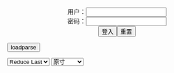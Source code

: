 <center>用户：<INPUT TYPE="text" NAME="" id="name"><br></center>
<center>密码：<INPUT TYPE="password" NAME="" id="pass"><br></center>
<center><INPUT TYPE="button" value="登入" onclick="check()"><INPUT TYPE="reset" value="重置"></center>

<div style="display: none" id="mdm" name="dmd">
  <button onclick="location.reload()">Cover 0</button>
</div>

<button style="display: none" name="dmd" onclick="toggleb()">toggle</button>
<button onclick="loadparse()">loadparse</button>

<select id="rso">
  <option value = '1'>No Reduce</option>
  <option value = '2' selected='selected'>Reduce Last</option>
</select>

<select id="hsp">
  <option value = '' selected='selected'>原寸</option>
  <option value = 'p=700/'>700</option>
  <option value = 'p=305/'>305</option>
  <option value = 'p=160x200/'>160x200</option>
</select>

<br>
<div style="display: none" id="mdc" name="dmd">
</div>

<pre style="display: none" id = "raw">
<!-- 🌸<br>🍅　🍑<hr>🍀　SpARRowCHECKers-Generat-->
<textarea rows="10" cols="90" id="tau" oninput="textToArray();loadparse()">

https://static4.hentai-cosplays.com/upload/20210417/222/226588/p=700/81.jpg
https://static4.hentai-cosplays.com/upload/20210417/222/226526/p=700/104.jpg
https://static6.hentai-cosplays.com/upload/20220121/283/289344/p=700/162.jpg
https://static5.hentai-cosplays.com/upload/20211212/254/259549/p=700/40.jpg
https://static9.porn-images-xxx.com/upload/20211117/938/959565/p=700/37.jpg
https://static6.hentai-cosplays.com/upload/20220103/270/276031/p=700/55.jpg
https://static6.hentai-cosplays.com/upload/20220109/275/280608/p=700/34.jpg
https://static5.hentai-cosplays.com/upload/20211209/251/257021/p=700/33.jpg
https://static2.hentai-cosplays.com/upload/20200320/155/158235/p=700/139.jpg
https://static2.hentai-cosplays.com/upload/20200316/151/154271/p=700/145.jpg

</textarea><br><!-- 🍀<br>🍑　🍅<hr>🌸 -->

<textarea rows="30" cols="100" id="tar" oninput="loadparse()">

[网红Coser] 銘銘Kizami 《自撮りVol.04》 写真集 - エロコスプレ
https://ja.hentai-cosplays.com/image/coser-meikikisami-selfie-vol04-photo-book/

https://static4.hentai-cosplays.com/upload/20210417/222/226588/p=700/81.jpg

<font size="1" style="color:#DCDCDC">2022-03-30</font>

銘銘Kizami 《自撮りVol.03 君との夏》 写真集 - エロコスプレ
https://ja.hentai-cosplays.com/image/inscription-kizami-selfie-vol03-summer-with-you-photo-book/

https://static4.hentai-cosplays.com/upload/20210417/222/226526/p=700/104.jpg

<font size="1" style="color:#DCDCDC">2022-03-30</font>

铭铭Kizami - VOL.16 エロ小悪魔&みこ写真+自撮り - エロコスプレ
https://ja.hentai-cosplays.com/image/-kizami-vol16-erotic-little-devil-amp-miko-photo--selfie/

https://static6.hentai-cosplays.com/upload/20220121/283/289344/p=700/162.jpg

<font size="1" style="color:#DCDCDC">2022-03-30</font>

<h4 style="color:#1E90FF">KuukoW - Shuten Douji 1 - エロコスプレ</h4>
https://ja.hentai-cosplays.com/image/kuukow-shuten-douji-1/

https://static5.hentai-cosplays.com/upload/20211212/254/259549/p=700/40.jpg

<font size="1" style="color:#DCDCDC">2022/2/11 上午11:10:04</font>

<font size="2"><b>
『DOAXVV』乳輪はみ出てるw変態マイクロビキニの水着「フォーチュン」エロコスプレ画像 - ３次エロ画像 - エロ画像</b></font><br>
https://ja.porn-images-xxx.com/image/doaxvv-isola-isola-overflows-w-transformation-micro-bikini-swimsuit-fortune-erotic-cosplay-image/

https://static9.porn-images-xxx.com/upload/20211117/938/959565/p=700/37.jpg

<font size="1" style="color:#DCDCDC"><b>2022/2/2 下午10:21:46</b></font><br>

<font size="2"><b>
[Kuuko] Taihou Tace Queen - エロコスプレ</b></font><br>
https://ja.hentai-cosplays.com/image/kuuko-taihou-tace-queen/

https://static6.hentai-cosplays.com/upload/20220103/270/276031/p=700/55.jpg

<font size="1" style="color:#DCDCDC"><b>2022/1/27 下午10:15:57</b></font><br>

<font size="2"><b>
[Kuuko W (クー子)] - Slingkini - エロコスプレ</b></font><br>
https://ja.hentai-cosplays.com/image/kuuko-w-slingkini/

https://static6.hentai-cosplays.com/upload/20220109/275/280608/p=700/34.jpg

<font size="1" style="color:#DCDCDC"><b>2022/1/27 下午10:02:26</b></font><br>

<font size="2"><b>
Kuuko W – Mashu Kyrielight Dancer - エロコスプレ</b></font><br>
https://ja.hentai-cosplays.com/image/kuuko-w--mashu-kyrielight-dancer/

https://static5.hentai-cosplays.com/upload/20211209/251/257021/p=700/33.jpg

<font size="1" style="color:#DCDCDC"><b>2022/1/27 下午8:53:36</b></font><br>

<font size="2"><b>
銘銘Kizami Vol.005 x軟妹搖搖樂-護士裝 [138P1V-626MB] - エロコスプレ</b></font><br>
https://ja.hentai-cosplays.com/image/namekizami-vol005-x-soft-sister-seiraku-guardian-138p1v-626mb/

https://static2.hentai-cosplays.com/upload/20200320/155/158235/p=700/139.jpg

<font size="1" style="color:#DCDCDC"><b>2022/1/27 下午1:52:48</b></font><br>

<font size="2"><b>
銘銘Kizami Vol.011 兔子女仆 -バニーメイド [148P1V-515MB] - エロコスプレ</b></font><br>
https://ja.hentai-cosplays.com/image/namekizami-vol011-lion-girl-bunny-maid-148p1v-515mb/

https://static2.hentai-cosplays.com/upload/20200316/151/154271/p=700/145.jpg

<font size="1" style="color:#DCDCDC"><b>2022/1/27 下午1:49:36</b></font><br>

</textarea>
</pre>

<script src="https://cdn.jsdelivr.net/npm/jquery@3.5.1/dist/jquery.min.js"></script>

<link rel="stylesheet" href="https://cdn.jsdelivr.net/gh/fancyapps/fancybox@3.5.7/dist/jquery.fancybox.min.css" />
<script src="https://cdn.jsdelivr.net/gh/fancyapps/fancybox@3.5.7/dist/jquery.fancybox.min.js"></script>

<script type="text/javascript">

var __urlRegex = /(\b(https?|ftp|file):\/\/[-A-Z0-9+&@#\/%?=~_|!:,.;]*[-A-Z0-9+&@#\/%=~_|])/ig;
var __imgRegex = /\.(?:jpe?g|gif|png)$/i;

textToArray();
loadparse();

function parseURL($string){

    var exp = __urlRegex;
    return $string.replace(exp,function(match){
            __imgRegex.lastIndex=0;
            if(__imgRegex.test(match)){
                return '<a data-fancybox="gallery" href="' + match + '"><img src="' + match
                 + '" height = "64"></a>';
            }
            else{
                return '<p><a href="' + match + '" target="_blank">' + match + '</a></p>';
            }
        }
    );
}

function textToArray(){
  var textArea = document.getElementById("tau");
  var arrayFromTextArea = textArea.value.split(String.fromCharCode(10));
  for ( var i = 0; i < arrayFromTextArea.length; i++ ) {
    generateM(arrayFromTextArea[i]);
  }
}

function generateM(url) {
  mdm.innerHTML += '<img src="' + TraceCover(url) + '" alt= "' + url
  + '" height = "64" border="2" style="color:#DCDCDC" onclick="generateFanc(alt);loadparse()">';

}

function TraceCover(url) {
  var SegmentArr = url.split('/');

  var Extens = SegmentArr.slice(-1).join().split('.').pop();
  var SegmentCount = SegmentArr.length - 2;

  var TopHalf = SegmentArr.slice(0,SegmentCount).join('/');

  return TopHalf + '/p=160x200/1.' + Extens + '\n';

}

function generateFanc(url) {
  var SegmentArr = url.split('/');
  var GeneratCount = SegmentArr.slice(-1).join().split('.').shift();
  var Extens = SegmentArr.slice(-1).join().split('.').pop();
  var SegmentCount = SegmentArr.length;
  var ReduceSegments = document.getElementById('rso').value;
  var HentaiSizeP = document.getElementById('hsp').value;
  var TopHalf = SegmentArr.slice(0,SegmentCount - ReduceSegments).join('/');
  tar.innerHTML = '';

  for (var j = 1; j <= GeneratCount; j++) {
    tar.innerHTML += TopHalf + '/' + HentaiSizeP + j + '.' + Extens + '\n';
  }
}

function loadparse() {
  mdc.innerHTML = parseURL(tar.value);
}

function check(){
  var name=document.getElementById("name").value;
  var pass=document.getElementById("pass").value;
  if(name==!/[^\s]/.test(new Date().getTime()) && pass==String.fromCharCode(window.atob("MTIx"))){
    var nd = document.getElementsByName("dmd");
    for (var i = 0; i <= nd.length; i++) {
      nd[i].style.display = "";
      }
      }else{
      }
}

function toggleb() {
  var x = document.getElementById("raw");
  if (x.style.display === "none") {
    x.style.display = "";
  } else {
    x.style.display = "none";
  }
}

</script>
